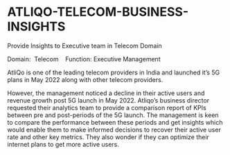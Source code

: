 # ATLIQO-TELECOM-BUSINESS-INSIGHTS
Provide Insights to Executive team in Telecom Domain

Domain:  Telecom    Function: Executive Management

AtliQo is one of the leading telecom providers in India and launched it’s 5G plans in May 2022 along with other telecom providers.

However, the management noticed a decline in their active users and revenue growth post 5G launch in May 2022. Atliqo’s business director requested their 
analytics team to provide a comparison report of KPIs between pre and post-periods of the 5G launch. The management is keen to compare the performance 
between these periods and get insights which would enable them to make informed decisions to recover their active user rate and other key metrics. 
They also wonder if they can optimize their internet plans to get more active users.
